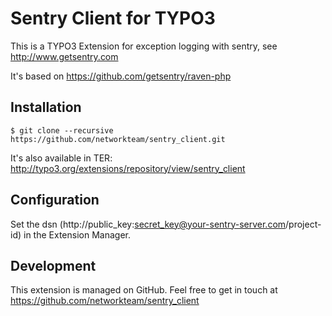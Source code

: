 Sentry Client for TYPO3
=======================

This is a TYPO3 Extension for exception logging with sentry, see http://www.getsentry.com

It's based on https://github.com/getsentry/raven-php

Installation
------------
	$ git clone --recursive https://github.com/networkteam/sentry_client.git

It's also available in TER: http://typo3.org/extensions/repository/view/sentry_client

Configuration
-------------
Set the dsn (http://public_key:secret_key@your-sentry-server.com/project-id) in the Extension Manager.

Development
-----------
This extension is managed on GitHub. Feel free to get in touch at
https://github.com/networkteam/sentry_client